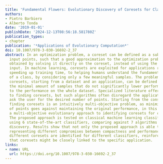 ```yaml
---
title: 'Fundamental Flowers: Evolutionary Discovery of Coresets for Classification'
authors:
- Pietro Barbiero
- Alberto Tonda
date: '2019-01-01'
publishDate: '2024-12-13T08:56:18.581780Z'
publication_types:
- chapter
publication: '*Applications of Evolutionary Computation*'
doi: 10.1007/978-3-030-16692-2_37
abstract: In an optimization problem, a coreset can be defined as a subset of the
  input points, such that a good approximation to the optimization problem can be
  obtained by solving it directly on the coreset, instead of using the whole original
  input. In machine learning, coresets are exploited for applications ranging from
  speeding up training time, to helping humans understand the fundamental properties
  of a class, by considering only a few meaningful samples. The problem of discovering
  coresets, starting from a dataset and an application, can be defined as identifying
  the minimal amount of samples that do not significantly lower performance with respect
  to the performance on the whole dataset. Specialized literature offers several approaches
  to finding coresets, but such algorithms often disregard the application, or explicitly
  ask the user for the desired number of points. Starting from the consideration that
  finding coresets is an intuitively multi-objective problem, as minimizing the number
  of points goes against maintaining the original performance, in this paper we propose
  a multi-objective evolutionary approach to identifying coresets for classification.
  The proposed approach is tested on classical machine learning classification benchmarks,
  using 6 state-of-the-art classifiers, comparing against 7 algorithms for coreset
  discovery. Results show that not only the proposed approach is able to find coresets
  representing different compromises between compactness and performance, but that
  different coresets are identified for different classifiers, reinforcing the assumption
  that coresets might be closely linked to the specific application.
links:
- name: URL
  url: https://doi.org/10.1007/978-3-030-16692-2_37
---
```

